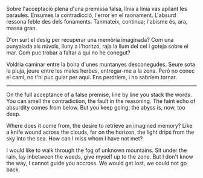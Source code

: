 Sobre l'acceptació plena d'una premissa falsa,
línia a línia vas apilant les paraules. Ensumes la contradicció, l'error
en el raonament. L'absurd ressona feble des dels fonaments.
Tanmateix, continua; l'abisme és, ara, massa gran. 

D'on surt el desig per recuperar una memòria imaginada?
Com una punyalada als núvols, lluny a l'horitzó,
raja la llum del cel i goteja sobre el mar.
Com puc trobar a faltar a qui no he conegut?

Voldria caminar entre la boira d'unes muntanyes desconegudes.
Seure sota la pluja, jeure entre les males herbes, entregar-me a la zona. 
Però no conec el camí, no t'hi puc guiar per aquí.
Ens perdríem, i no sabríem tornar. 

---
On the full acceptance of a false premise,
line by line you stack the words. You can smell the contradiction, the fault
in the reasoning. The faint echo of absurdity comes from below. 
But you keep going; the abyss is, now, too deep. 

Where does it come from, the desire to retrieve an imagined memory?
Like a knife wound across the clouds, far on the horizon,
the light drips from the sky into the sea. 
How can I miss whom I have not met?

I would like to walk through the fog of unknown mountains.
Sit under the rain, lay inbetween the weeds, give myself up to the zone. 
But I don't know the way, I cannot guide you accross. 
We would get lost, we could not go back. 